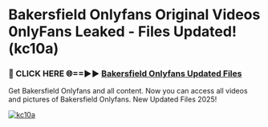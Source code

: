 # Bakersfield Onlyfans Original Videos 0nlyFans Leaked - Files Updated! (kc10a)

<h3>🔴 CLICK HERE 🌐==►► <a href="https://tinyurl.com/ehrbuxhb" rel="nofollow">Bakersfield Onlyfans Updated Files</a></h3>

Get Bakersfield Onlyfans and all content. Now you can access all videos and pictures of Bakersfield Onlyfans. New Updated Files 2025!

[![kc10a](https://i.imgur.com/lVYEuWS.gif)](https://tinyurl.com/ehrbuxhb)
